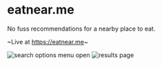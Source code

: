 # eatnear.me

No fuss recommendations for a nearby place to eat.

~Live at https://eatnear.me~

![search options menu open](https://raw.githubusercontent.com/rbarthel/eatnear.me/master/eatnearme.png)
![results page](https://raw.githubusercontent.com/rbarthel/eatnear.me/master/eatnearme2.png)
